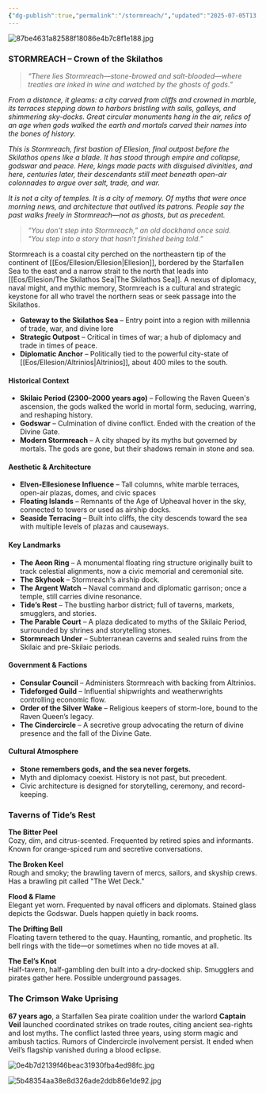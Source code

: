 ```yaml
---
{"dg-publish":true,"permalink":"/stormreach/","updated":"2025-07-05T13:03:24.984-05:00"}
---
```


![87be4631a82588f18086e4b7c8f1e188.jpg](/img/user/Images/87be4631a82588f18086e4b7c8f1e188.jpg)

### STORMREACH – Crown of the Skilathos

> *“There lies Stormreach—stone-browed and salt-blooded—where treaties are inked in wine and watched by the ghosts of gods.”*

*From a distance, it gleams: a city carved from cliffs and crowned in marble, its terraces stepping down to harbors bristling with sails, galleys, and shimmering sky-docks. Great circular monuments hang in the air, relics of an age when gods walked the earth and mortals carved their names into the bones of history.*

*This is Stormreach, first bastion of Ellesion, final outpost before the Skilathos opens like a blade. It has stood through empire and collapse, godswar and peace. Here, kings made pacts with disguised divinities, and here, centuries later, their descendants still meet beneath open-air colonnades to argue over salt, trade, and war.*

*It is not a city of temples. It is a city of memory. Of myths that were once morning news, and architecture that outlived its patrons. People say the past walks freely in Stormreach—not as ghosts, but as precedent.*

> *“You don’t step into Stormreach,” an old dockhand once said.*  
> *“You step into a story that hasn’t finished being told.”*

Stormreach is a coastal city perched on the northeastern tip of the continent of [[Eos/Ellesion/Ellesion\|Ellesion]], bordered by the Starfallen Sea to the east and a narrow strait to the north that leads into [[Eos/Ellesion/The Skilathos Sea\|The Skilathos Sea]]. A nexus of diplomacy, naval might, and mythic memory, Stormreach is a cultural and strategic keystone for all who travel the northern seas or seek passage into the Skilathos.

- **Gateway to the Skilathos Sea** – Entry point into a region with millennia of trade, war, and divine lore
- **Strategic Outpost** – Critical in times of war; a hub of diplomacy and trade in times of peace.
- **Diplomatic Anchor** – Politically tied to the powerful city-state of [[Eos/Ellesion/Altrinios\|Altrinios]], about 400 miles to the south.

#### Historical Context
- **Skilaic Period (2300–2000 years ago)** – Following the Raven Queen's ascension, the gods walked the world in mortal form, seducing, warring, and reshaping history.
- **Godswar** – Culmination of divine conflict. Ended with the creation of the Divine Gate.
- **Modern Stormreach** – A city shaped by its myths but governed by mortals. The gods are gone, but their shadows remain in stone and sea.

#### Aesthetic & Architecture

- **Elven-Ellesionese Influence** – Tall columns, white marble terraces, open-air plazas, domes, and civic spaces 
- **Floating Islands** – Remnants of the Age of Upheaval hover in the sky, connected to towers or used as airship docks.
- **Seaside Terracing** – Built into cliffs, the city descends toward the sea with multiple levels of plazas and causeways.

#### Key Landmarks

- **The Aeon Ring** – A monumental floating ring structure originally built to track celestial alignments, now a civic memorial and ceremonial site.
- **The Skyhook** – Stormreach's airship dock.
- **The Argent Watch** – Naval command and diplomatic garrison; once a temple, still carries divine resonance.
- **Tide’s Rest** – The bustling harbor district; full of taverns, markets, smugglers, and stories.
- **The Parable Court** – A plaza dedicated to myths of the Skilaic Period, surrounded by shrines and storytelling stones.
- **Stormreach Under** – Subterranean caverns and sealed ruins from the Skilaic and pre-Skilaic periods.
#### Government & Factions

- **Consular Council** – Administers Stormreach with backing from Altrinios.
- **Tideforged Guild** – Influential shipwrights and weatherwrights controlling economic flow.
- **Order of the Silver Wake** – Religious keepers of storm-lore, bound to the Raven Queen’s legacy.
- **The Cindercircle** – A secretive group advocating the return of divine presence and the fall of the Divine Gate.

#### Cultural Atmosphere
- **Stone remembers gods, and the sea never forgets.**
- Myth and diplomacy coexist. History is not past, but precedent.
- Civic architecture is designed for storytelling, ceremony, and record-keeping.

### Taverns of Tide’s Rest

**The Bitter Peel**  
Cozy, dim, and citrus-scented. Frequented by retired spies and informants. Known for orange-spiced rum and secretive conversations.

**The Broken Keel**  
Rough and smoky; the brawling tavern of mercs, sailors, and skyship crews. Has a brawling pit called "The Wet Deck."

**Flood & Flame**  
Elegant yet worn. Frequented by naval officers and diplomats. Stained glass depicts the Godswar. Duels happen quietly in back rooms.

**The Drifting Bell**  
Floating tavern tethered to the quay. Haunting, romantic, and prophetic. Its bell rings with the tide—or sometimes when no tide moves at all.

**The Eel’s Knot**  
Half-tavern, half-gambling den built into a dry-docked ship. Smugglers and pirates gather here. Possible underground passages.

### The Crimson Wake Uprising

**67 years ago**, a Starfallen Sea pirate coalition under the warlord **Captain Veil** launched coordinated strikes on trade routes, citing ancient sea-rights and lost myths. The conflict lasted three years, using storm magic and ambush tactics. Rumors of Cindercircle involvement persist. It ended when Veil’s flagship vanished during a blood eclipse.

![0e4b7d2139f46beac31930fba4ed98fc.jpg](/img/user/Images/0e4b7d2139f46beac31930fba4ed98fc.jpg)

![5b48354aa38e8d326ade2ddb86e1de92.jpg](/img/user/Images/5b48354aa38e8d326ade2ddb86e1de92.jpg)
